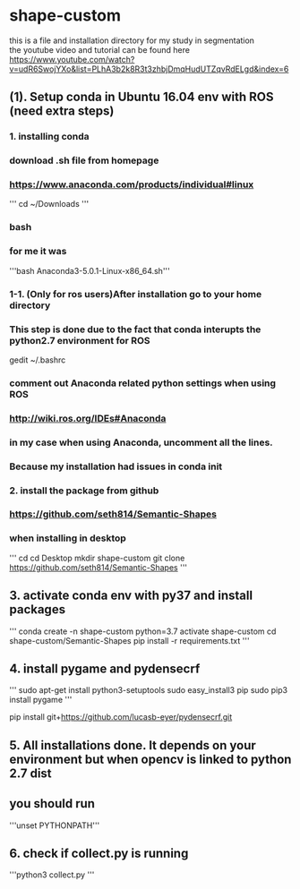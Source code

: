 # shape-custom

this is a file and installation directory for my study in segmentation  
the youtube video and tutorial can be found here  
https://www.youtube.com/watch?v=udR6SwojYXo&list=PLhA3b2k8R3t3zhbjDmqHudUTZqvRdELgd&index=6


## (1). Setup conda in Ubuntu 16.04 env with ROS (need extra steps)

### 1. installing conda
### download .sh file from homepage  
### https://www.anaconda.com/products/individual#linux
''' cd ~/Downloads '''   
### bash <filename of the downloaded source>
### for me it was 
'''bash Anaconda3-5.0.1-Linux-x86_64.sh'''

### 1-1. (Only for ros users)After installation go to your home directory
### This step is done due to the fact that conda interupts the python2.7 environment for ROS

gedit ~/.bashrc
### comment out Anaconda related python settings when using ROS
### http://wiki.ros.org/IDEs#Anaconda
### in my case when using Anaconda, uncomment all the lines. 
### Because my installation had issues in conda init

### 2. install the package from github
### https://github.com/seth814/Semantic-Shapes
### when installing in desktop
'''
cd
cd Desktop
mkdir shape-custom
git clone https://github.com/seth814/Semantic-Shapes
'''
## 3. activate conda env with py37 and install packages
'''
conda create -n shape-custom python=3.7
activate shape-custom
cd shape-custom/Semantic-Shapes
pip install -r requirements.txt
'''
## 4. install pygame and pydensecrf
'''
sudo apt-get install python3-setuptools
sudo easy_install3 pip
sudo pip3 install pygame
'''

pip install git+https://github.com/lucasb-eyer/pydensecrf.git

## 5. All installations done. It depends on your environment but when opencv is linked to python 2.7 dist
## you should run 
'''unset PYTHONPATH'''

## 6. check if collect.py is running
'''python3 collect.py
'''


